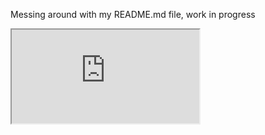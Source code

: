 Messing around with my README.md file, work in progress

<iframe src="https://www.codewars.com/users/televisionia/badges/large"></iframe>
